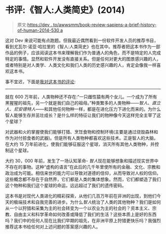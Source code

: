 # 书评:《智人:人类简史》(2014)

> 原文:[https://dev . to/awwsmm/book-review-sapiens-a-brief-history-of-human-2014-530 a](https://dev.to/awwsmm/book-review-sapiens-a-brief-history-of-humankind-2014-530a)

这对 Dev 来说可能有点跑题。但我最近偶然看到一份软件开发人员的推荐书目，看到尤瓦尔·诺亚·哈拉里的《智人:人类简史》也在其中。推荐者把这本书作为一部作品的例子，应该阅读这本书来理解我们作为普通人的角色，而不是特定的人完成特定的事情。显然和软件开发没有直接关系。但是任何对更大的图景感兴趣的人，或者特别是对人类学、人类文化和我们人类的历史感兴趣的人，肯定会像我一样喜欢这本书。

事不宜迟，下面是[我对这本书的评论](https://www.goodreads.com/review/show/2905133552):

* * *

就在 600 万年前，人类物种还不存在:“一只雌性猿有两个女儿。一个成为了所有黑猩猩的祖先，另一个就是我们自己的祖母。”种类繁多的人类物种——*智人*、*直立人*、*尼安德特人*——和其他任何物种一样，都是在进化压力下进化而来的。为什么智人能够生存并茁壮成长？是什么样的特征让我们的物种像今天这样完全主宰了这个星球？

对武器和火的掌握使我们能够打猎、烹饪食物和控制环境(主要是通过烧毁森林和作为对付掠食者的武器)。但是所有人类物种都喜欢这些技术。正是智人的大脑，在大约 15 万年前进化，使我们能够征服这个星球，消灭所有其他人类物种，并控制这个星球。

大约 30，000 年前，发生了一场认知革命- *智人*现在能够想象和描述现实世界中不存在的事物。这种“虚构的语言”在此后的几千年里使所有的金融、文化、宗教和政治成为可能。相信来世的能力可以导致对道德的信仰，从而导致对人权的信仰。这些概念都不存在于自然界，它们都是人类的集体想象。然而，它们都塑造了我们这个物种和我们这个星球的命运，远远超过了我们的遗传密码。

这本书是对现代人类进化的精彩探索，从他们几百万年前在非洲的出现，到他们今天的极端技术和自我完善的进步。为什么*智人*统治了人类的其他物种？我们是如何从一个以狩猎和采集为主的社会转变为一个以农业为主的社会的？资本主义、宗教、自由主义和科学革命如何改善或降低了我们的生活？这些本质上是好的东西吗？我们中的任何人现在比我们早期的祖先，在非洲平原上狩猎更快乐吗？我强烈推荐这本书给任何对上述问题的答案感兴趣的人。